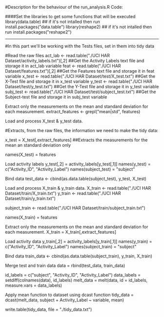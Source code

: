 #Description for the behaviour of the run_analysis.R Code:

####Set the libraries to get some functions that will be executed 
library(data.table) ## if it's not intalled then run install.packages("data.table")
library(reshape2) ## if it's not intalled then run install.packages("reshape2")

---------------------------------------------------------------------------------------------------
#In this part we'll be working with the Tests files, set in them into tidy data

#Read the raw files 
act_lab <- read.table("./UCI HAR Dataset/activity_labels.txt")[,2] ##Get the Activity Labels text file and storage it in act_lab variable
feat <- read.table("./UCI HAR Dataset/features.txt")[,2] ##Get the Features text file and storage it in feat variable
x_test <- read.table("./UCI HAR Dataset/test/X_test.txt") ##Get the X-Test file and storage it in x_test variable
y_test <- read.table("./UCI HAR Dataset/test/y_test.txt") ##Get the Y-Test file and storage it in y_test variable
subj_test <- read.table("./UCI HAR Dataset/test/subject_test.txt") ##Get the Subject-test file and storage it in subj_test variable

 Extract only the measurements on the mean and standard deviation for each measurement.
extract_features <- grepl("mean|std", features)

 Load and process X_test & y_test data.

#Extracts, from the raw files, the information we need to make the tidy data:

x_test = X_test[,extract_features] ##Extracts the measurements for the mean an standard deviation only


names(X_test) = features


 Load activity labels
y_test[,2] = activity_labels[y_test[,1]]
names(y_test) = c("Activity_ID", "Activity_Label")
names(subject_test) = "subject"

 Bind data
test_data <- cbind(as.data.table(subject_test), y_test, X_test)

 Load and process X_train & y_train data.
X_train <- read.table("./UCI HAR Dataset/train/X_train.txt")
y_train <- read.table("./UCI HAR Dataset/train/y_train.txt")

subject_train <- read.table("./UCI HAR Dataset/train/subject_train.txt")

names(X_train) = features

 Extract only the measurements on the mean and standard deviation for each measurement.
X_train = X_train[,extract_features]

 Load activity data
y_train[,2] = activity_labels[y_train[,1]]
names(y_train) = c("Activity_ID", "Activity_Label")
names(subject_train) = "subject"

 Bind data
train_data <- cbind(as.data.table(subject_train), y_train, X_train)

 Merge test and train data
data = rbind(test_data, train_data)

id_labels   = c("subject", "Activity_ID", "Activity_Label")
data_labels = setdiff(colnames(data), id_labels)
melt_data      = melt(data, id = id_labels, measure.vars = data_labels)

 Apply mean function to dataset using dcast function
tidy_data   = dcast(melt_data, subject + Activity_Label ~ variable, mean)

write.table(tidy_data, file = "./tidy_data.txt")
